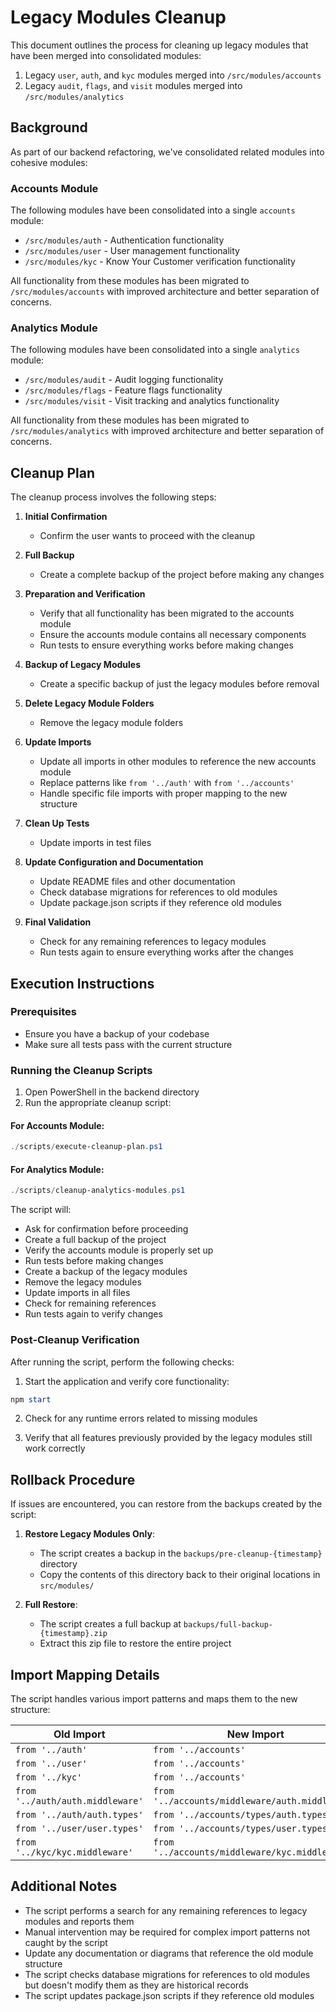 # Legacy Modules Cleanup

This document outlines the process for cleaning up legacy modules that have been merged into consolidated modules:

1. Legacy `user`, `auth`, and `kyc` modules merged into `/src/modules/accounts`
2. Legacy `audit`, `flags`, and `visit` modules merged into `/src/modules/analytics`

## Background

As part of our backend refactoring, we've consolidated related modules into cohesive modules:

### Accounts Module

The following modules have been consolidated into a single `accounts` module:

- `/src/modules/auth` - Authentication functionality
- `/src/modules/user` - User management functionality
- `/src/modules/kyc` - Know Your Customer verification functionality

All functionality from these modules has been migrated to `/src/modules/accounts` with improved architecture and better separation of concerns.

### Analytics Module

The following modules have been consolidated into a single `analytics` module:

- `/src/modules/audit` - Audit logging functionality
- `/src/modules/flags` - Feature flags functionality
- `/src/modules/visit` - Visit tracking and analytics functionality

All functionality from these modules has been migrated to `/src/modules/analytics` with improved architecture and better separation of concerns.

## Cleanup Plan

The cleanup process involves the following steps:

1. **Initial Confirmation**
   - Confirm the user wants to proceed with the cleanup

2. **Full Backup**
   - Create a complete backup of the project before making any changes

3. **Preparation and Verification**
   - Verify that all functionality has been migrated to the accounts module
   - Ensure the accounts module contains all necessary components
   - Run tests to ensure everything works before making changes

4. **Backup of Legacy Modules**
   - Create a specific backup of just the legacy modules before removal

5. **Delete Legacy Module Folders**
   - Remove the legacy module folders

6. **Update Imports**
   - Update all imports in other modules to reference the new accounts module
   - Replace patterns like `from '../auth'` with `from '../accounts'`
   - Handle specific file imports with proper mapping to the new structure

7. **Clean Up Tests**
   - Update imports in test files

8. **Update Configuration and Documentation**
   - Update README files and other documentation
   - Check database migrations for references to old modules
   - Update package.json scripts if they reference old modules

9. **Final Validation**
   - Check for any remaining references to legacy modules
   - Run tests again to ensure everything works after the changes

## Execution Instructions

### Prerequisites

- Ensure you have a backup of your codebase
- Make sure all tests pass with the current structure

### Running the Cleanup Scripts

1. Open PowerShell in the backend directory
2. Run the appropriate cleanup script:

#### For Accounts Module:

```powershell
./scripts/execute-cleanup-plan.ps1
```

#### For Analytics Module:

```powershell
./scripts/cleanup-analytics-modules.ps1
```

The script will:
- Ask for confirmation before proceeding
- Create a full backup of the project
- Verify the accounts module is properly set up
- Run tests before making changes
- Create a backup of the legacy modules
- Remove the legacy modules
- Update imports in all files
- Check for remaining references
- Run tests again to verify changes

### Post-Cleanup Verification

After running the script, perform the following checks:

1. Start the application and verify core functionality:

```powershell
npm start
```

2. Check for any runtime errors related to missing modules

3. Verify that all features previously provided by the legacy modules still work correctly

## Rollback Procedure

If issues are encountered, you can restore from the backups created by the script:

1. **Restore Legacy Modules Only**:
   - The script creates a backup in the `backups/pre-cleanup-{timestamp}` directory
   - Copy the contents of this directory back to their original locations in `src/modules/`

2. **Full Restore**:
   - The script creates a full backup at `backups/full-backup-{timestamp}.zip`
   - Extract this zip file to restore the entire project

## Import Mapping Details

The script handles various import patterns and maps them to the new structure:

| Old Import | New Import |
|------------|------------|
| `from '../auth'` | `from '../accounts'` |
| `from '../user'` | `from '../accounts'` |
| `from '../kyc'` | `from '../accounts'` |
| `from '../auth/auth.middleware'` | `from '../accounts/middleware/auth.middleware'` |
| `from '../auth/auth.types'` | `from '../accounts/types/auth.types'` |
| `from '../user/user.types'` | `from '../accounts/types/user.types'` |
| `from '../kyc/kyc.middleware'` | `from '../accounts/middleware/kyc.middleware'` |

## Additional Notes

- The script performs a search for any remaining references to legacy modules and reports them
- Manual intervention may be required for complex import patterns not caught by the script
- Update any documentation or diagrams that reference the old module structure
- The script checks database migrations for references to old modules but doesn't modify them as they are historical records
- The script updates package.json scripts if they reference old modules